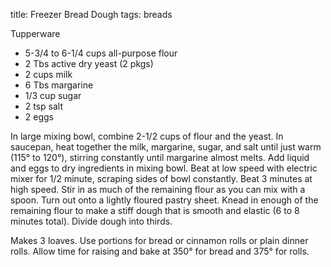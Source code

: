 title: Freezer Bread Dough
tags: breads

Tupperware

* 5-3/4 to 6-1/4 cups all-purpose flour
* 2 Tbs active dry yeast (2 pkgs)
* 2 cups milk
* 6 Tbs margarine
* 1/3 cup sugar
* 2 tsp salt
* 2 eggs

In large mixing bowl, combine 2-1/2 cups of flour and the yeast.  In saucepan, heat together the milk, margarine, sugar, and salt until just warm (115° to 120°), stirring constantly until margarine almost melts.  Add liquid and eggs to dry ingredients in mixing bowl.  Beat at low speed with electric mixer for 1/2 minute, scraping sides of bowl constantly.  Beat 3 minutes at high speed.  Stir in as much of the remaining flour as you can mix with a spoon.  Turn out onto a lightly floured pastry sheet.  Knead in enough of the remaining flour to make a stiff dough that is smooth and
elastic (6 to 8 minutes total).  Divide dough into thirds.

Makes 3 loaves.  Use portions for bread or cinnamon rolls or plain dinner rolls.  Allow time for raising and bake at 350° for bread and 375° for rolls.
